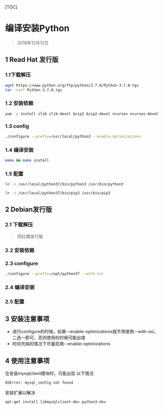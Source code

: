 [TOC]

# 编译安装Python

> 2018年12月12日



## 1 Read Hat 发行版

### 1.1下载解压

```bash
wget https://www.python.org/ftp/python/3.7.0/Python-3.7.0.tgz
tar -zxvf Python-3.7.0.tgz
```

### 1.2 安装依赖

```bash
yum -y install zlib zlib-devel bzip2 bzip2-devel ncurses ncurses-devel readline readline-devel openssl openssl-devel openssl-static xz lzma xz-devel sqlite sqlite-devel gdbm gdbm-devel tk tk-devel libffi-devel
```

### 1.3 config

```bash
./configure --prefix=/usr/local/python3 --enable-optimizations
```

### 1.4 编译安装

```bash
make && make install
```

### 1.5 配置

```bash
ln -s /usr/local/python37/bin/python3 /usr/bin/python3

ln -s /usr/local/python37/bin/pip3 /usr/bin/pip3
```

## 2 Debian发行版

### 2.1 下载解压

> 同红帽发行版

### 2.2 安装依赖



### 2.3 configure

```bash
./configure --prefix=/opt/python37 --with-ssl
```



### 2.4 编译安装



### 2.5 配置



## 3 安装注意事项



- 进行configure的时候，如果--enable-optimizations就不用使用--with-ssl，二选一即可，否则使用的时候可能出错
- 时间充裕的情况下尽量启用--enable-optimizations

## 4 使用注意事项

在安装mysqlclient模块时，可能出现 以下情况

```bash
OSError: mysql_config not found
```

安装扩展以解决

```bash
apt-get install libmysqlclient-dev python3-dev
```

